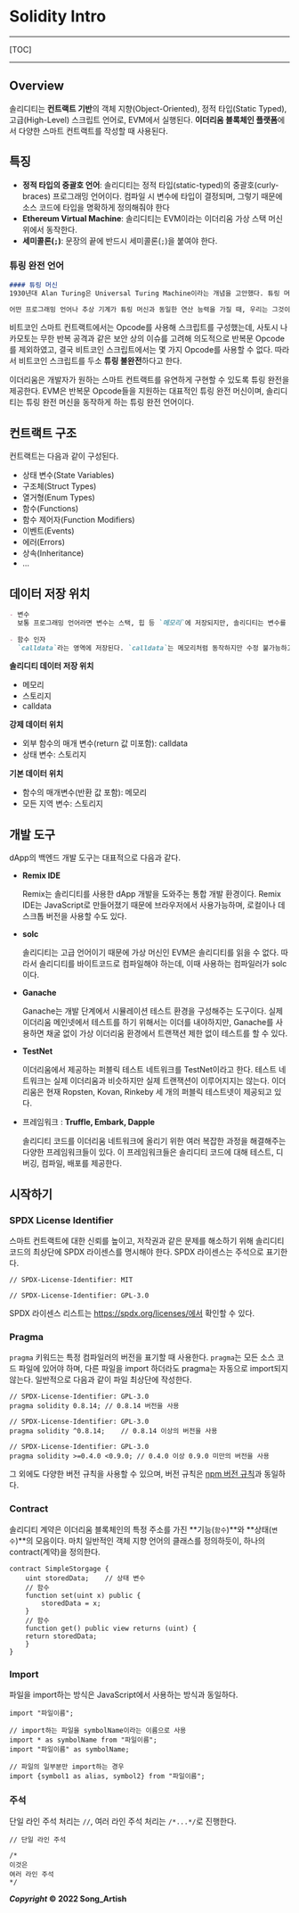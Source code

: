 # Solidity Intro

---

[TOC]

---



## Overview

솔리디티는 **컨트랙트 기반**의 객체 지향(Object-Oriented), 정적 타입(Static Typed), 고급(High-Level) 스크립트 언어로, EVM에서 실행된다. **이더리움 블록체인 플랫폼**에서 다양한 스마트 컨트랙트를 작성할 때 사용된다.



## 특징

- **정적 타입의 중괄호 언어**: 솔리디티는 정적 타입(static-typed)의 중괄호(curly-braces) 프로그래밍 언어이다. 컴파일 시 변수에 타입이 결정되며, 그렇기 때문에 소스 코드에 타입을 명확하게 정의해줘야 한다
- **Ethereum Virtual Machine**: 솔리디티는 EVM이라는 이더리움 가상 스택 머신 위에서 동작한다.
- **세미콜론(`;`)**: 문장의 끝에 반드시 세미콜론(`;`)을 붙여야 한다.

### 튜링 완전 언어

```markdown
#### 튜링 머신
1930년대 Alan Turing은 Universal Turing Machine이라는 개념을 고안했다. 튜링 머신은 실제로 구현된 기계가 아니라, 이론 상으로 존재하는 기계로, 오늘날 우리가 구축할 수 있는 가장 강력한 기계 컴퓨터를 설명할 때 사용하는 수학적 연산 모델이다.

어떤 프로그래밍 언어나 추상 기계가 튜링 머신과 동일한 연산 능력을 가질 때, 우리는 그것이 튜링 완전(Turing-Complete)하다고 말하며, 반대로 튜링 머신보다 연산 능력이 떨어질 경우 튜링 불완전(Turing-Incomplete)하다고 한다.
```

비트코인 스마트 컨트랙트에서는 Opcode를 사용해 스크립트를 구성했는데, 사토시 나카모토는 무한 반복 공격과 같은 보안 상의 이슈를 고려해 의도적으로 반복문 Opcode를 제외하였고, 결국 비트코인 스크립트에서는 몇 가지 Opcode를 사용할 수 없다. 따라서 비트코인 스크립트를 두소 **튜링 불완전**하다고 한다.

이더리움은 개발자가 원하는 스마트 컨트랙트를 유연하게 구현할 수 있도록 튜링 완전을 제공한다. EVM은 반복문 Opcode들을 지원하는 대표적인 튜링 완전 머신이며, 솔리디티는 튜링 완전 머신을 동작하게 하는 튜링 완전 언어이다.



## 컨트랙트 구조

컨트랙트는 다음과 같이 구성된다.

- 상태 변수(State Variables)
- 구조체(Struct Types)
- 열거형(Enum Types)
- 함수(Functions)
- 함수 제어자(Function Modifiers)
- 이벤트(Events)
- 에러(Errors)
- 상속(Inheritance)
- ...



## 데이터 저장 위치

```markdown
- 변수
  보통 프로그래밍 언어라면 변수는 스택, 힙 등 `메모리`에 저장되지만, 솔리디티는 변수를 `메모리`뿐 아니라 하드 디스크 등과 같은 `스토리지`에 저장하기도 한다.
  
- 함수 인자
  `calldata`라는 영역에 저장된다. `calldata`는 메모리처럼 동작하지만 수정 불가능하고 비영구적인 영역이다.
```

**솔리디티 데이터 저장 위치**

- 메모리
- 스토리지
- calldata

**강제 데이터 위치**

- 외부 함수의 매개 변수(return 값 미포함): calldata
- 상태 변수: 스토리지

**기본 데이터 위치**

- 함수의 매개변수(반환 값 포함): 메모리
- 모든 지역 변수: 스토리지



## 개발 도구

dApp의 백엔드 개발 도구는 대표적으로 다음과 같다.

- **Remix IDE**

  Remix는 솔리디티를 사용한 dApp 개발을 도와주는 통합 개발 환경이다. Remix IDE는 JavaScript로 만들어졌기 때문에 브라우저에서 사용가능하며, 로컬이나 데스크톱 버전을 사용할 수도 있다.

- **solc**

  솔리디티는 고급 언어이기 때문에 가상 머신인 EVM은 솔리디티를 읽을 수 없다. 따라서 솔리디티를 바이트코드로 컴파일해야 하는데, 이때 사용하는 컴파일러가 solc이다.

- **Ganache**

  Ganache는 개발 단계에서 시뮬레이션 테스트 환경을 구성해주는 도구이다. 실제 이더리움 메인넷에서 테스트를 하기 위해서는 이더를 내야하지만, Ganache를 사용하면 채굴 없이 가상 이더리움 환경에서 트랜잭션 제한 없이 테스트를 할 수 있다.

- **TestNet**

  이더리움에서 제공하는 퍼블릭 테스트 네트워크를 TestNet이라고 한다. 테스트 네트워크는 실제 이더리움과 비슷하지만 실제 트랜잭션이 이루어지지는 않는다. 이더리움은 현재 Ropsten, Kovan, Rinkeby 세 개의 퍼블릭 테스트넷이 제공되고 있다.

- 프레임워크 : **Truffle, Embark, Dapple**

  솔리디티 코드를 이더리움 네트워크에 올리기 위한 여러 복잡한 과정을 해결해주는 다양한 프레임워크들이 있다. 이 프레임워크들은 솔리디티 코드에 대해 테스트, 디버깅, 컴파일, 배포를 제공한다.



## 시작하기

### SPDX License Identifier

스마트 컨트랙트에 대한 신뢰를 높이고, 저작권과 같은 문제를 해소하기 위해 솔리디티 코드의 최상단에 SPDX 라이센스를 명시해야 한다. SPDX 라이센스는 주석으로 표기한다.

```solidity
// SPDX-License-Identifier: MIT
```

```solidity
// SPDX-License-Identifier: GPL-3.0
```

SPDX 라이센스 리스트는 https://spdx.org/licenses/에서 확인할 수 있다.

### Pragma

`pragma` 키워드는 특정 컴파일러의 버전을 표기할 때 사용한다. `pragma`는 모든 소스 코드 파일에 있어야 하며, 다른 파일을 import 하더라도 pragma는 자동으로 import되지 않는다. 일반적으로 다음과 같이 파일 최상단에 작성한다.

```solidity
// SPDX-License-Identifier: GPL-3.0
pragma solidity 0.8.14;	// 0.8.14 버전을 사용
```

```solidity
// SPDX-License-Identifier: GPL-3.0
pragma solidity ^0.8.14;	// 0.8.14 이상의 버전을 사용
```

```solidity
// SPDX-License-Identifier: GPL-3.0
pragma solidity >=0.4.0 <0.9.0;	// 0.4.0 이상 0.9.0 미만의 버전을 사용
```

그 외에도 다양한 버전 규칙을 사용할 수 있으며, 버전 규칙은 [npm 버전 규칙](https://docs.npmjs.com/cli/v6/using-npm/semver)과 동일하다.

### Contract

솔리디티 계약은 이더리움 블록체인의 특정 주소를 가진 **기능(`함수`)**와 **상태(`변수`)**의 모음이다. 마치 일반적인 객체 지향 언어의 클래스를 정의하듯이, 하나의 contract(계약)을 정의한다.

```solidity
contract SimpleStorgage {
	uint storedData;	// 상태 변수
	// 함수
	function set(uint x) public {
		storedData = x;
	}
	// 함수
	function get() public view returns (uint) {
	return storedData;
	}
}
```

### Import

파일을 import하는 방식은 JavaScript에서 사용하는 방식과 동일하다.

```solidity
import "파일이름";

// import하는 파일을 symbolName이라는 이름으로 사용
import * as symbolName from "파일이름";
import "파일이름" as symbolName;

// 파일의 일부분만 import하는 경우
import {symbol1 as alias, symbol2} from "파일이름";
```

### 주석

단일 라인 주석 처리는 `//`, 여러 라인 주석 처리는 `/*...*/`로 진행한다.

```solidity
// 단일 라인 주석

/*
이것은
여러 라인 주석
*/
```



***Copyright* © 2022 Song_Artish**